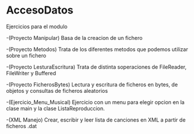 # AccesoDatos
Ejercicios para el modulo

-(Proyecto Manipular) Basa de la creacion de un fichero

-(Proyecto Metodos) Trata de los diferentes metodos que podemos utilizar sobre un fichero

-(Proyecto LesturaEscritura) Trata de distinta soperaciones de FileReader, FileWriter y Buffered

-(Proyecto FicherosBytes) Lectura y escritura de ficheros en bytes, de objetos y consultas de ficheros aleatorios

-(Ejercicio_Menu_Musical) Ejercicio con un menu para elegir opcion en la clase main y la clase ListaReproduccion.

-(XML Manejo) Crear, escribir y leer lista de canciones en XML a partir de ficheros .dat
